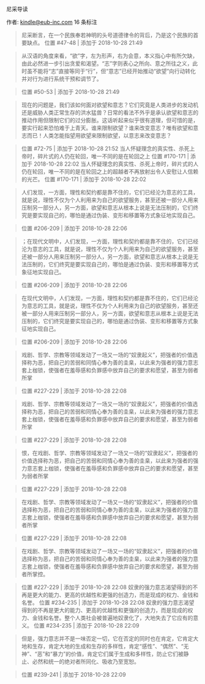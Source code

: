 尼采导读

作者: kindle@eub-inc.com
16 条标注
> 尼采断言，在一个民族奉若神明的头号道德律令的背后，乃是这个民族的首要缺点。
> 位置 #47-48 | 添加于 2018-10-28 21:49

> 从汉语的角度来看，“欲”字，左为形声，右为会意，本义指心中有所欠缺，由此必然进一步引出贪爱和渴望。“志”字则表心之所向、意之所往之义，此时虽不能将“志”直接等同于“行”，但“意志”已经开始推动“欲望”向行动转化并对行为进行系统干预和调节了。

> 位置 #50-53 | 添加于 2018-10-28 21:49

> 现在的问题是，我们该如何面对欲望和意志？它们究竟是人类进步的发动机还是威胁人类正常生存的洪水猛兽？日常的看法不外乎是承认欲望和意志的推动作用但限制它们的过分膨胀。这话听起来似乎很有道理，但可惜的是，要实行起来恐怕难于上青天。谁来限制欲望？谁来改变意志？唯有欲望和意志而已！人类怎能指望用欲望来限制欲望，以意志来改变意志？

> 位置 #72-75 | 添加于 2018-10-28 21:52
> 当人怀疑理念的真实性、杀死上帝时，碎片式的人仍在轮回，唯一不同的是在轮回之上
> 位置 #170-171 | 添加于 2018-10-28 22:02
> 当人怀疑理念的真实性、杀死上帝时，碎片式的人仍在轮回，唯一不同的是在轮回之上的超越者不再放射出令人安慰让人信赖的光芒。
> 位置 #170-171 | 添加于 2018-10-28 22:02

> 人们发现，一方面，理性和契约都是靠不住的，它们已经沦为意志的工具，就是说，理性不仅为个人利用来为自己的欲望服务，甚至还被一部分人用来压制另一部分人，另一方面，欲望和意志从根本上说是无法压制的，它们终究是要实现自己的，哪怕是通过伪装、变形和移置等方式象征地实现自己。

> 位置 #206-209 | 添加于 2018-10-28 22:06

> ；在现代文明中，人们发现，一方面，理性和契约都是靠不住的，它们已经沦为意志的工具，就是说，理性不仅为个人利用来为自己的欲望服务，甚至还被一部分人用来压制另一部分人，另一方面，欲望和意志从根本上说是无法压制的，它们终究是要实现自己的，哪怕是通过伪装、变形和移置等方式象征地实现自己。

> 位置 #206-209 | 添加于 2018-10-28 22:06

> 在现代文明中，人们发现，一方面，理性和契约都是靠不住的，它们已经沦为意志的工具，就是说，理性不仅为个人利用来为自己的欲望服务，甚至还被一部分人用来压制另一部分人，另一方面，欲望和意志从根本上说是无法压制的，它们终究是要实现自己的，哪怕是通过伪装、变形和移置等方式象征地实现自己。

> 位置 #206-209 | 添加于 2018-10-28 22:06

> 戏剧、哲学、宗教等领域发动了一场又一场的“奴隶起义”，把强者的价值选择称为恶，把自己的苦弱和同情心奉为善的圭臬，以此来为强者的强力意志套上枷锁，使强者在羞辱感和负罪感中放弃自己的要求和愿望，甚至为弱者所掌

> 位置 #227-229 | 添加于 2018-10-28 22:08

> 戏剧、哲学、宗教等领域发动了一场又一场的“奴隶起义”，把强者的价值选择称为恶，把自己的苦弱和同情心奉为善的圭臬，以此来为强者的强力意志套上枷锁，使强者在羞辱感和负罪感中放弃自己的要求和愿望，甚至为弱者所掌

> 位置 #227-229 | 添加于 2018-10-28 22:08

> 恨，在戏剧、哲学、宗教等领域发动了一场又一场的“奴隶起义”，把强者的价值选择称为恶，把自己的苦弱和同情心奉为善的圭臬，以此来为强者的强力意志套上枷锁，使强者在羞辱感和负罪感中放弃自己的要求和愿望，甚至为弱者所掌

> 位置 #227-229 | 添加于 2018-10-28 22:08

> 在戏剧、哲学、宗教等领域发动了一场又一场的“奴隶起义”，把强者的价值选择称为恶，把自己的苦弱和同情心奉为善的圭臬，以此来为强者的强力意志套上枷锁，使强者在羞辱感和负罪感中放弃自己的要求和愿望，甚至为弱者所掌

> 位置 #227-229 | 添加于 2018-10-28 22:08

> 在戏剧、哲学、宗教等领域发动了一场又一场的“奴隶起义”，把强者的价值选择称为恶，把自己的苦弱和同情心奉为善的圭臬，以此来为强者的强力意志套上枷锁，使强者在羞辱感和负罪感中放弃自己的要求和愿望，甚至为弱者所掌控。

> 位置 #227-229 | 添加于 2018-10-28 22:08
> 奴隶的强力意志渴望得到的不再是更大的能力、更高的优越性和更强的创造力，而是现成的权力、金钱和名誉。
> 位置 #234-235 | 添加于 2018-10-28 22:08
> 奴隶的强力意志渴望得到的不再是更大的能力、更高的优越性和更强的创造力，而是现成的权力、金钱和名誉。整个人类社会被普遍地奴隶化了，大地失去了它应有的意义。
> 位置 #234-235 | 添加于 2018-10-28 22:09

> 但是，强力意志并不是一味否定一切，它在否定的同时也在肯定，它肯定大地和生存，肯定大地的生成和生存的多样性，肯定“感性”、“偶然”、“无神”、“恶”和“暴力”的价值，肯定它们属于生成和多样性，防止它们被静止、必然和统一的绝对者所同化、吸收乃至宽恕。

> 位置 #239-241 | 添加于 2018-10-28 22:09